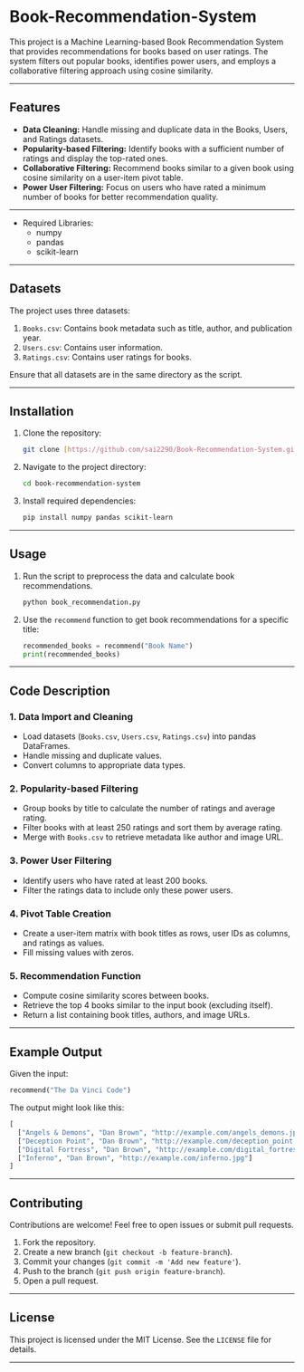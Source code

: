# Book-Recommendation-System

This project is a Machine Learning-based Book Recommendation System that provides recommendations for books based on user ratings. The system filters out popular books, identifies power users, and employs a collaborative filtering approach using cosine similarity.

---

## Features
- **Data Cleaning:** Handle missing and duplicate data in the Books, Users, and Ratings datasets.
- **Popularity-based Filtering:** Identify books with a sufficient number of ratings and display the top-rated ones.
- **Collaborative Filtering:** Recommend books similar to a given book using cosine similarity on a user-item pivot table.
- **Power User Filtering:** Focus on users who have rated a minimum number of books for better recommendation quality.

---

- Required Libraries:
  - numpy
  - pandas
  - scikit-learn

---

## Datasets
The project uses three datasets:
1. `Books.csv`: Contains book metadata such as title, author, and publication year.
2. `Users.csv`: Contains user information.
3. `Ratings.csv`: Contains user ratings for books.

Ensure that all datasets are in the same directory as the script.

---

## Installation
1. Clone the repository:
   ```bash
   git clone [https://github.com/sai2290/Book-Recommendation-System.git]
   ```
2. Navigate to the project directory:
   ```bash
   cd book-recommendation-system
   ```
3. Install required dependencies:
   ```bash
   pip install numpy pandas scikit-learn
   ```

---

## Usage
1. Run the script to preprocess the data and calculate book recommendations.
   ```bash
   python book_recommendation.py
   ```
2. Use the `recommend` function to get book recommendations for a specific title:
   ```python
   recommended_books = recommend("Book Name")
   print(recommended_books)
   ```

---

## Code Description
### 1. Data Import and Cleaning
- Load datasets (`Books.csv`, `Users.csv`, `Ratings.csv`) into pandas DataFrames.
- Handle missing and duplicate values.
- Convert columns to appropriate data types.

### 2. Popularity-based Filtering
- Group books by title to calculate the number of ratings and average rating.
- Filter books with at least 250 ratings and sort them by average rating.
- Merge with `Books.csv` to retrieve metadata like author and image URL.

### 3. Power User Filtering
- Identify users who have rated at least 200 books.
- Filter the ratings data to include only these power users.

### 4. Pivot Table Creation
- Create a user-item matrix with book titles as rows, user IDs as columns, and ratings as values.
- Fill missing values with zeros.

### 5. Recommendation Function
- Compute cosine similarity scores between books.
- Retrieve the top 4 books similar to the input book (excluding itself).
- Return a list containing book titles, authors, and image URLs.

---

## Example Output
Given the input:
```python
recommend("The Da Vinci Code")
```
The output might look like this:
```python
[
  ["Angels & Demons", "Dan Brown", "http://example.com/angels_demons.jpg"],
  ["Deception Point", "Dan Brown", "http://example.com/deception_point.jpg"],
  ["Digital Fortress", "Dan Brown", "http://example.com/digital_fortress.jpg"],
  ["Inferno", "Dan Brown", "http://example.com/inferno.jpg"]
]
```

---

## Contributing
Contributions are welcome! Feel free to open issues or submit pull requests.

1. Fork the repository.
2. Create a new branch (`git checkout -b feature-branch`).
3. Commit your changes (`git commit -m 'Add new feature'`).
4. Push to the branch (`git push origin feature-branch`).
5. Open a pull request.

---

## License
This project is licensed under the MIT License. See the `LICENSE` file for details.

---
